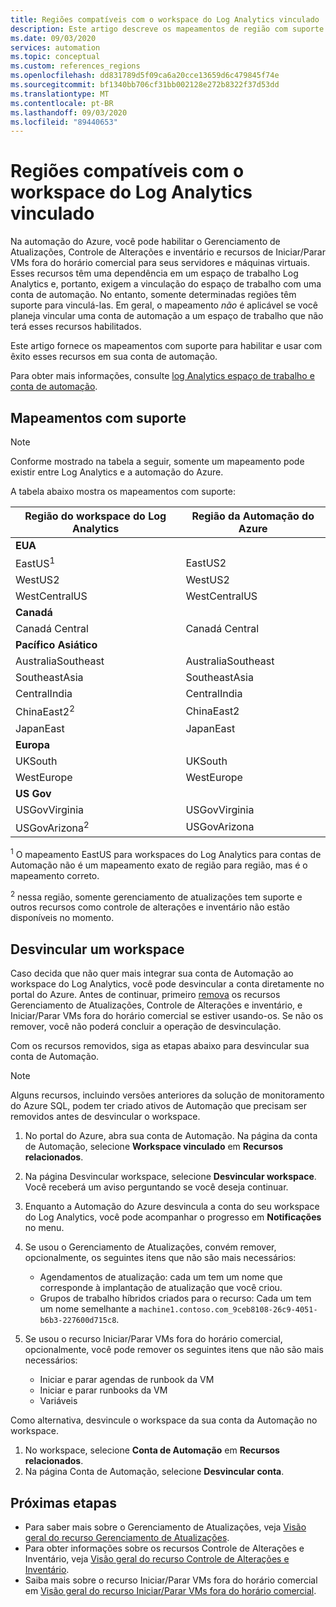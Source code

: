 ```yaml
---
title: Regiões compatíveis com o workspace do Log Analytics vinculado
description: Este artigo descreve os mapeamentos de região com suporte entre uma conta de automação e um Log Analytics espaço de trabalho, pois ele se relaciona a determinados recursos da automação do Azure.
ms.date: 09/03/2020
services: automation
ms.topic: conceptual
ms.custom: references_regions
ms.openlocfilehash: dd831789d5f09ca6a20cce13659d6c479845f74e
ms.sourcegitcommit: bf1340bb706cf31bb002128e272b8322f37d53dd
ms.translationtype: MT
ms.contentlocale: pt-BR
ms.lasthandoff: 09/03/2020
ms.locfileid: "89440653"
---
```

# <a name="supported-regions-for-linked-log-analytics-workspace"></a>Regiões compatíveis com o workspace do Log Analytics vinculado

Na automação do Azure, você pode habilitar o Gerenciamento de Atualizações, Controle de Alterações e inventário e recursos de Iniciar/Parar VMs fora do horário comercial para seus servidores e máquinas virtuais. Esses recursos têm uma dependência em um espaço de trabalho Log Analytics e, portanto, exigem a vinculação do espaço de trabalho com uma conta de automação. No entanto, somente determinadas regiões têm suporte para vinculá-las. Em geral, o mapeamento *não* é aplicável se você planeja vincular uma conta de automação a um espaço de trabalho que não terá esses recursos habilitados.

Este artigo fornece os mapeamentos com suporte para habilitar e usar com êxito esses recursos em sua conta de automação.

Para obter mais informações, consulte [log Analytics espaço de trabalho e conta de automação](../../azure-monitor/insights/solutions.md#log-analytics-workspace-and-automation-account).

## <a name="supported-mappings"></a>Mapeamentos com suporte

> [!NOTE]
> Conforme mostrado na tabela a seguir, somente um mapeamento pode existir entre Log Analytics e a automação do Azure.

A tabela abaixo mostra os mapeamentos com suporte:

|**Região do workspace do Log Analytics**|**Região da Automação do Azure**|
|---|---|
|**EUA**||
|EastUS<sup>1</sup>|EastUS2|
|WestUS2|WestUS2|
|WestCentralUS|WestCentralUS|
|**Canadá**||
|Canadá Central|Canadá Central|
|**Pacífico Asiático**||
|AustraliaSoutheast|AustraliaSoutheast|
|SoutheastAsia|SoutheastAsia|
|CentralIndia|CentralIndia|
|ChinaEast2<sup>2</sup>|ChinaEast2|
|JapanEast|JapanEast|
|**Europa**||
|UKSouth|UKSouth|
|WestEurope|WestEurope|
|**US Gov**||
|USGovVirginia|USGovVirginia|
|USGovArizona<sup>2</sup>|USGovArizona|

<sup>1</sup> O mapeamento EastUS para workspaces do Log Analytics para contas de Automação não é um mapeamento exato de região para região, mas é o mapeamento correto.

<sup>2</sup> nessa região, somente gerenciamento de atualizações tem suporte e outros recursos como controle de alterações e inventário não estão disponíveis no momento.

## <a name="unlink-a-workspace"></a>Desvincular um workspace

Caso decida que não quer mais integrar sua conta de Automação ao workspace do Log Analytics, você pode desvincular a conta diretamente no portal do Azure. Antes de continuar, primeiro [remova](move-account.md#remove-features) os recursos Gerenciamento de Atualizações, Controle de Alterações e inventário, e Iniciar/Parar VMs fora do horário comercial se estiver usando-os. Se não os remover, você não poderá concluir a operação de desvinculação.

Com os recursos removidos, siga as etapas abaixo para desvincular sua conta de Automação.

> [!NOTE]
> Alguns recursos, incluindo versões anteriores da solução de monitoramento do Azure SQL, podem ter criado ativos de Automação que precisam ser removidos antes de desvincular o workspace.

1. No portal do Azure, abra sua conta de Automação. Na página da conta de Automação, selecione **Workspace vinculado** em **Recursos relacionados**.

2. Na página Desvincular workspace, selecione **Desvincular workspace**. Você receberá um aviso perguntando se você deseja continuar.

3. Enquanto a Automação do Azure desvincula a conta do seu workspace do Log Analytics, você pode acompanhar o progresso em **Notificações** no menu.

4. Se usou o Gerenciamento de Atualizações, convém remover, opcionalmente, os seguintes itens que não são mais necessários:

    * Agendamentos de atualização: cada um tem um nome que corresponde à implantação de atualização que você criou.
    * Grupos de trabalho híbridos criados para o recurso: Cada um tem um nome semelhante a `machine1.contoso.com_9ceb8108-26c9-4051-b6b3-227600d715c8`.

5. Se usou o recurso Iniciar/Parar VMs fora do horário comercial, opcionalmente, você pode remover os seguintes itens que não são mais necessários:

    * Iniciar e parar agendas de runbook da VM
    * Iniciar e parar runbooks da VM
    * Variáveis

Como alternativa, desvincule o workspace da sua conta da Automação no workspace.

1. No workspace, selecione **Conta de Automação** em **Recursos relacionados**.
2. Na página Conta de Automação, selecione **Desvincular conta**.

## <a name="next-steps"></a>Próximas etapas

* Para saber mais sobre o Gerenciamento de Atualizações, veja [Visão geral do recurso Gerenciamento de Atualizações](../update-management/update-mgmt-overview.md).
* Para obter informações sobre os recursos Controle de Alterações e Inventário, veja [Visão geral do recurso Controle de Alterações e Inventário](../change-tracking.md).
* Saiba mais sobre o recurso Iniciar/Parar VMs fora do horário comercial em [Visão geral do recurso Iniciar/Parar VMs fora do horário comercial](../automation-solution-vm-management.md).
